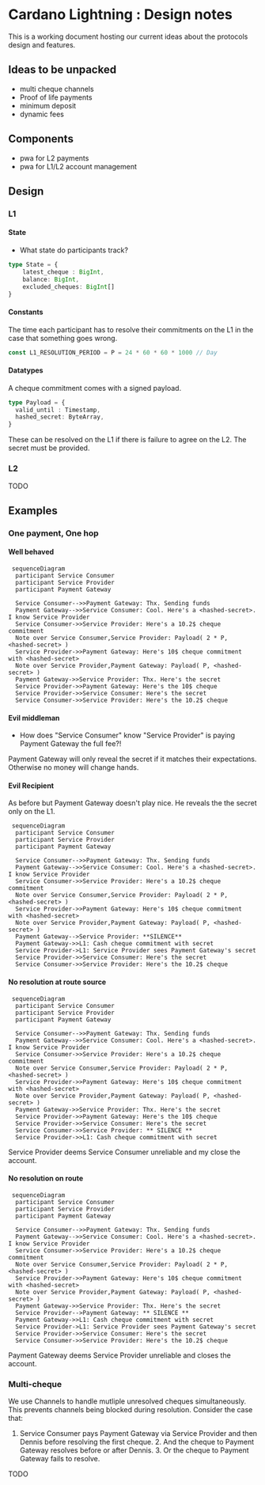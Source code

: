 # Cardano Lightning : Design notes

This is a working document hosting our current ideas about the protocols design and features.

## Ideas to be unpacked

- multi cheque channels 
- Proof of life payments 
- minimum deposit
- dynamic fees

## Components

+ pwa for L2 payments 
+ pwa for L1/L2 account management 


## Design

### L1

#### State

+ What state do participants track? 

```ts
type State = {
    latest_cheque : BigInt,
    balance: BigInt, 
    excluded_cheques: BigInt[]
}
```



#### Constants 

The time each participant has to resolve their commitments on the L1
in the case that something goes wrong.
```ts
const L1_RESOLUTION_PERIOD = P = 24 * 60 * 60 * 1000 // Day 
```

#### Datatypes

A cheque commitment comes with a signed payload.
```ts
type Payload = {
  valid_until : Timestamp,
  hashed_secret: ByteArray,
}
```
These can be resolved on the L1 if there is failure to agree on the L2.
The secret must be provided. 

### L2 

TODO

## Examples 

### One payment, One hop

#### Well behaved

```mermaid
 sequenceDiagram
  participant Service Consumer
  participant Service Provider
  participant Payment Gateway

  Service Consumer-->>Payment Gateway: Thx. Sending funds
  Payment Gateway-->>Service Consumer: Cool. Here's a <hashed-secret>. I know Service Provider
  Service Consumer->>Service Provider: Here's a 10.2$ cheque commitment
  Note over Service Consumer,Service Provider: Payload( 2 * P, <hashed-secret> )
  Service Provider->>Payment Gateway: Here's 10$ cheque commitment with <hashed-secret>
  Note over Service Provider,Payment Gateway: Payload( P, <hashed-secret> )
  Payment Gateway->>Service Provider: Thx. Here's the secret
  Service Provider->>Payment Gateway: Here's the 10$ cheque
  Service Provider->>Service Consumer: Here's the secret
  Service Consumer->>Service Provider: Here's the 10.2$ cheque
```

#### Evil middleman 

+ How does "Service Consumer" know "Service Provider" is paying Payment Gateway the full fee?! 

Payment Gateway will only reveal the secret if it matches their expectations. 
Otherwise no money will change hands. 


#### Evil Recipient

As before but Payment Gateway doesn't play nice.
He reveals the the secret only on the L1.

```mermaid
 sequenceDiagram
  participant Service Consumer
  participant Service Provider
  participant Payment Gateway

  Service Consumer-->>Payment Gateway: Thx. Sending funds
  Payment Gateway-->>Service Consumer: Cool. Here's a <hashed-secret>. I know Service Provider
  Service Consumer->>Service Provider: Here's a 10.2$ cheque commitment
  Note over Service Consumer,Service Provider: Payload( 2 * P, <hashed-secret> )
  Service Provider->>Payment Gateway: Here's 10$ cheque commitment with <hashed-secret>
  Note over Service Provider,Payment Gateway: Payload( P, <hashed-secret> )
  Payment Gateway-->Service Provider: **SILENCE**
  Payment Gateway->>L1: Cash cheque commitment with secret
  Service Provider->L1: Service Provider sees Payment Gateway's secret
  Service Provider->>Service Consumer: Here's the secret
  Service Consumer->>Service Provider: Here's the 10.2$ cheque
```

#### No resolution at route source

```mermaid
 sequenceDiagram
  participant Service Consumer
  participant Service Provider
  participant Payment Gateway

  Service Consumer-->>Payment Gateway: Thx. Sending funds
  Payment Gateway-->>Service Consumer: Cool. Here's a <hashed-secret>. I know Service Provider
  Service Consumer->>Service Provider: Here's a 10.2$ cheque commitment
  Note over Service Consumer,Service Provider: Payload( 2 * P, <hashed-secret> )
  Service Provider->>Payment Gateway: Here's 10$ cheque commitment with <hashed-secret>
  Note over Service Provider,Payment Gateway: Payload( P, <hashed-secret> )
  Payment Gateway->>Service Provider: Thx. Here's the secret
  Service Provider->>Payment Gateway: Here's the 10$ cheque
  Service Provider->>Service Consumer: Here's the secret
  Service Consumer->>Service Provider: ** SILENCE **
  Service Provider->>L1: Cash cheque commitment with secret
```
Service Provider deems Service Consumer unreliable and my close the account. 

#### No resolution on route

```mermaid
 sequenceDiagram
  participant Service Consumer
  participant Service Provider
  participant Payment Gateway

  Service Consumer-->>Payment Gateway: Thx. Sending funds
  Payment Gateway-->>Service Consumer: Cool. Here's a <hashed-secret>. I know Service Provider
  Service Consumer->>Service Provider: Here's a 10.2$ cheque commitment
  Note over Service Consumer,Service Provider: Payload( 2 * P, <hashed-secret> )
  Service Provider->>Payment Gateway: Here's 10$ cheque commitment with <hashed-secret>
  Note over Service Provider,Payment Gateway: Payload( P, <hashed-secret> )
  Payment Gateway->>Service Provider: Thx. Here's the secret
  Service Provider-->Payment Gateway: ** SILENCE **
  Payment Gateway->>L1: Cash cheque commitment with secret
  Service Provider->L1: Service Provider sees Payment Gateway's secret
  Service Provider->>Service Consumer: Here's the secret
  Service Consumer->>Service Provider: Here's the 10.2$ cheque
```
Payment Gateway deems Service Provider unreliable and closes the account.

### Multi-cheque 

We use Channels to handle mutliple unresolved cheques simultaneously.
This prevents channels being blocked during resolution.
Consider the case that: 

1. Service Consumer pays Payment Gateway via Service Provider and then Dennis before resolving the first cheque.
    2. And the cheque to Payment Gateway resolves before or after Dennis. 
    3. Or the cheque to Payment Gateway fails to resolve.  

TODO
